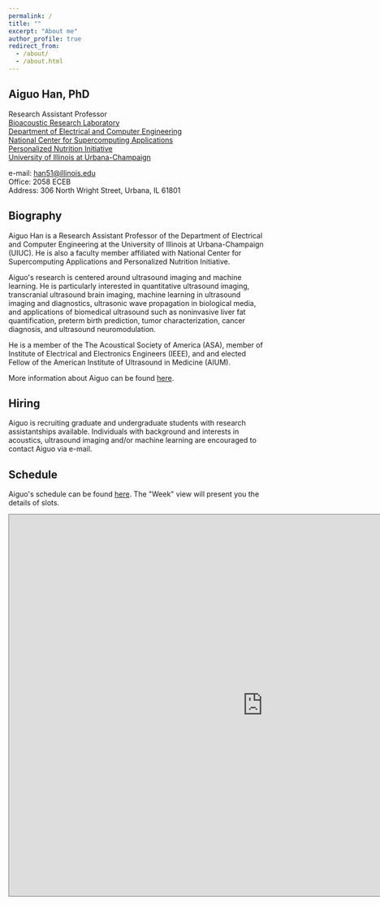 ```yaml
---
permalink: /
title: ""
excerpt: "About me"
author_profile: true
redirect_from: 
  - /about/
  - /about.html
---
```


## Aiguo Han, PhD
Research Assistant Professor <br>
[Bioacoustic Research Laboratory](http://www.brl.uiuc.edu/) <br>
[Department of Electrical and Computer Engineering](https://ece.illinois.edu/) <br>
[National Center for Supercomputing Applications](https://www.ncsa.illinois.edu/) <br>
[Personalized Nutrition Initiative](https://personalizednutrition.research.illinois.edu/) <br>
[University of Illinois at Urbana-Champaign](https://illinois.edu/) <br>

e-mail: han51@illinois.edu <br>
Office: 2058 ECEB <br>
Address: 306 North Wright Street, Urbana, IL 61801 <br>

## Biography
Aiguo Han is a Research Assistant Professor of the Department of Electrical and Computer Engineering at the University of Illinois at Urbana-Champaign (UIUC). He is also a faculty member affiliated with National Center for Supercomputing Applications and Personalized Nutrition Initiative. <br>

Aiguo's research is centered around ultrasound imaging and machine learning. He is particularly interested in quantitative ultrasound imaging, transcranial ultrasound brain imaging, machine learning in ultrasound imaging and diagnostics, ultrasonic wave propagation in biological media, and applications of biomedical ultrasound such as noninvasive liver fat quantification, preterm birth prediction, tumor characterization, cancer diagnosis, and ultrasound neuromodulation. <br>

He is a member of the The Acoustical Society of America (ASA), member of Institute of Electrical and Electronics Engineers (IEEE), and and elected Fellow of the American Institute of Ultrasound in Medicine (AIUM). <br>

More information about Aiguo can be found [here](cv). <br>

## Hiring
Aiguo is recruiting graduate and undergraduate students with research assistantships available. Individuals with background and interests in acoustics, ultrasound imaging and/or machine learning are encouraged to contact Aiguo via e-mail. <br>

## Schedule
Aiguo's schedule can be found [here](https://outlook.office365.com/owa/calendar/8352237e97834ff4b59933c85ffdda0b@illinois.edu/e1223afd8dfa4d558c6197efe951e24413206911830300535651/calendar.html). The "Week" view will present you the details of slots.

<iframe src="https://outlook.office365.com/owa/calendar/8352237e97834ff4b59933c85ffdda0b@illinois.edu/e1223afd8dfa4d558c6197efe951e24413206911830300535651/calendar.html" style="border:solid 1px #777"  width="1000" height="750" frameborder="0" scrolling="no"></iframe>
